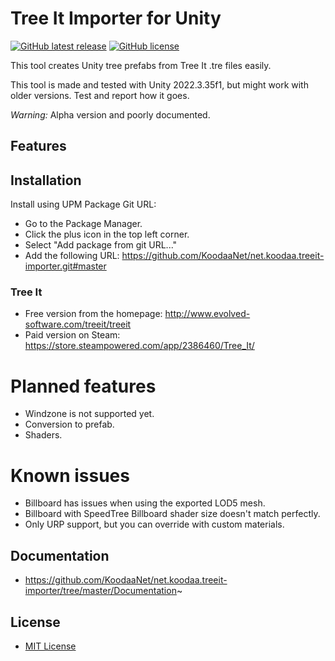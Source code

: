 # Tree It Importer for Unity

[![GitHub latest release](https://img.shields.io/github/v/release/KoodaaNet/net.koodaa.treeit-importer?color=green)](https://github.com/KoodaaNet/net.koodaa.treeit-importer/releases/latest)
[![GitHub license](https://img.shields.io/github/license/KoodaaNet/net.koodaa.treeit-importer)](https://github.com/KoodaaNet/net.koodaa.treeit-importer/blob/master/LICENSE.md)

This tool creates Unity tree prefabs from Tree It .tre files easily.

This tool is made and tested with Unity 2022.3.35f1, but might work with older versions. Test and report how it goes.

*Warning:* Alpha version and poorly documented.

## Features


## Installation
Install using UPM Package Git URL:

- Go to the Package Manager.
- Click the plus icon in the top left corner.
- Select "Add package from git URL..."
- Add the following URL: https://github.com/KoodaaNet/net.koodaa.treeit-importer.git#master

### Tree It
- Free version from the homepage: http://www.evolved-software.com/treeit/treeit
- Paid version on Steam: https://store.steampowered.com/app/2386460/Tree_It/

# Planned features
- Windzone is not supported yet.
- Conversion to prefab.
- Shaders.

# Known issues
- Billboard has issues when using the exported LOD5 mesh.
- Billboard with SpeedTree Billboard shader size doesn't match perfectly.
- Only URP support, but you can override with custom materials.

## Documentation

- https://github.com/KoodaaNet/net.koodaa.treeit-importer/tree/master/Documentation~

## License

- [MIT License](./LICENSE.md)
